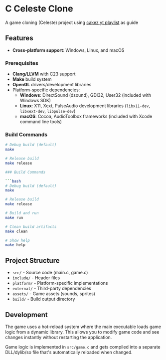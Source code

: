 # C Celeste Clone

A game cloning (Celeste) project using [cakez yt playlist](https://www.youtube.com/watch?v=FrOkcJH9hGc&list=PLFAIgTeqcARmowCzcOMil78OxcPNsac70) as guide

## Features

- **Cross-platform support**: Windows, Linux, and macOS
### Prerequisites

- **Clang/LLVM** with C23 support
- **Make** build system
- **OpenGL** drivers/development libraries
- Platform-specific dependencies:
  - **Windows**: DirectSound (dsound), GDI32, User32 (included with Windows SDK)
  - **Linux**: X11, Xext, PulseAudio development libraries (`libx11-dev`, `libxext-dev`, `libpulse-dev`)
  - **macOS**: Cocoa, AudioToolbox frameworks (included with Xcode command line tools)

### Build Commands

```bash
# Debug build (default)
make

# Release build
make release

### Build Commands

```bash
# Debug build (default)
make

# Release build
make release

# Build and run
make run

# Clean build artifacts
make clean

# Show help
make help
```

## Project Structure

- `src/` - Source code (main.c, game.c)
- `include/` - Header files
- `platform/` - Platform-specific implementations
- `external/` - Third-party dependencies
- `assets/` - Game assets (sounds, sprites)
- `build/` - Build output directory

## Development

The game uses a hot-reload system where the main executable loads game logic from a dynamic library. This allows you to modify game code and see changes instantly without restarting the application.

Game logic is implemented in `src/game.c` and gets compiled into a separate DLL/dylib/so file that's automatically reloaded when changed.
